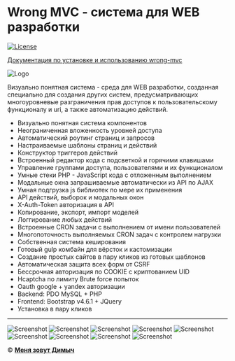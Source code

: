 # Wrong MVC - система для WEB разработки

[![License](https://img.shields.io/badge/License-Apache%202-yellow.svg)](https://wrong-mvc.com/docs/_l_i_c_e_n_s_e_source.html)


[Документация по установке и использованию wrong-mvc](https://wrong-mvc.com/documentation)

![Logo](http://wrong-mvc.com/assets/system/img/wrong.png)

Визуально понятная система - среда для WEB разработки, созданная специально для создания других систем, предусматривающих многоуровневые разграничения прав доступов к пользовательскому функционалу и uri, а также автоматизацию действий.

+ Визуально понятная система компонентов
+ Неограниченная вложенность уровней доступа
+ Автоматический роутинг страниц и запросов
+ Настраиваемые шаблоны страниц и действий
+ Конструктор триггеров действий
+ Встроенный редактор кода с подсветкой и горячими клавишами
+ Управление группами доступа, пользователями и их функционалом
+ Умные стеки PHP - JavaScript кода с отложенным выполнением
+ Модальные окна запрашиваемые автоматически из API по AJAX
+ Умная подгрузка js библиотек по мере их применения
+ API действий, выборок и модальных окон
+ X-Auth-Token авторизация в API
+ Копирование, экспорт, импорт моделей
+ Логгирование любых действий
+ Встроенные CRON задачи с выполнением от имени пользователей
+ Многопоточность выполняемых CRON задач с контролем нагрузки
+ Собственная система кеширования
+ Готовый gulp комбайн для вёрсток и кастомизации
+ Создание простых сайтов в пару кликов из готовых шаблонов
+ Автоматическая защита всех форм от CSRF
+ Бессрочная авторизация по COOKIE с криптованием UID
+ Hcaptcha по лимиту Brute force попыток
+ Oauth google + yandex авторизации
+ Backend: PDO MySQL + PHP
+ Frontend: Bootstrap v4.6.1 + JQuery
+ Установка в пару кликов

---

![Screenshot](http://wrong-mvc.com/assets/system/img/groups.png)
![Screenshot](http://wrong-mvc.com/assets/system/img/users.png)
![Screenshot](http://wrong-mvc.com/assets/system/img/templates.png)
![Screenshot](http://wrong-mvc.com/assets/system/img/selects.png)
![Screenshot](http://wrong-mvc.com/assets/system/img/modals.png)
![Screenshot](http://wrong-mvc.com/assets/system/img/actions.png)
![Screenshot](http://wrong-mvc.com/assets/system/img/cron.png)
![Screenshot](http://wrong-mvc.com/assets/system/img/cron2.png)
![Screenshot](http://wrong-mvc.com/assets/system/img/settings.png)

© **[Меня зовут Димыч](https://t.me/tdsdm)**

